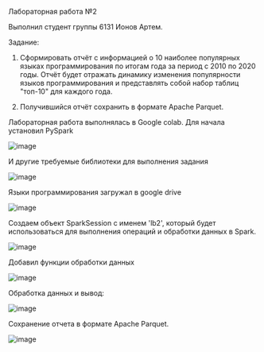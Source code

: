 Лабораторная работа №2

Выполнил студент группы 6131 Ионов Артем.

Задание:

1. Сформировать отчёт с информацией о 10 наиболее популярных языках программирования по итогам года за период с 2010 по 2020 годы. Отчёт будет отражать динамику изменения популярности языков программирования и представлять собой набор таблиц "топ-10" для каждого года.

2. Получившийся отчёт сохранить в формате Apache Parquet.

Лабораторная работа выполнялась в Google colab.
Для начала установил PySpark

![image](https://github.com/sat4h/BigData/assets/146749026/2a808c0e-2138-4e61-99ed-1863dc3a49bf)

И другие требуемые библиотеки для выполнения задания

![image](https://github.com/sat4h/BigData/assets/146749026/44ed80b2-fc2f-40dc-8bfd-94ebac0578cd)

Языки программирования загружал в google drive 

![image](https://github.com/sat4h/BigData/assets/146749026/b04377e6-2771-43a2-907f-79a34d5749b8)

Создаем объект SparkSession с именем 'lb2', который будет использоваться для выполнения операций и обработки данных в Spark.

![image](https://github.com/sat4h/BigData/assets/146749026/11e8d714-ecef-4ae5-a809-1e19e983a778)

Добавил функции обработки данных

![image](https://github.com/sat4h/BigData/assets/146749026/97f0e870-cda0-4c29-8ab7-e19375e4c31c)

Обработка данных и вывод:

![image](https://github.com/sat4h/BigData/assets/146749026/dec4583e-8850-4492-9dd5-f3c16d15c8c4)

Сохранение отчета в формате Apache Parquet.

![image](https://github.com/sat4h/BigData/assets/146749026/8a47692e-7b62-43c7-ba02-0fdddde4320b)
